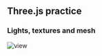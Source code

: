 ## Three.js practice
### Lights, textures and mesh

![view](https://github.com/iostancu/lights_and_materials-threejs-/blob/main/win.png)
